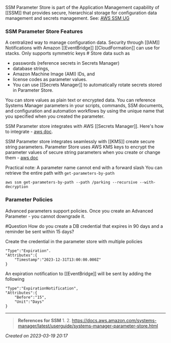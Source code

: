 SSM Parameter Store is part of the Application Management capability of [[SSM]] that provides secure, hierarchical storage for configuration data management and secrets management.
See: [AWS SSM UG](https://docs.aws.amazon.com/systems-manager/latest/userguide/what-is-systems-manager.html)

### SSM Parameter Store Features

A centralized way to manage configuration data.
Security through [[IAM]]
Notifications with Amazon [[EventBridge]]
[[CloudFormation]] can use for stacks.
Only supports symmetric keys #
Store data such as 
- passwords (reference secrets in Secrets Manager)
- database strings, 
- Amazon Machine Image (AMI) IDs, and 
- license codes as parameter values. 
- You can use [[Secrets Manager]] to automatically rotate secrets stored in Parameter Store.
 
You can store values as plain text or encrypted data. You can reference Systems Manager parameters in your scripts, commands, SSM documents, and configuration and automation workflows by using the unique name that you specified when you created the parameter.

SSM Parameter store integrates with AWS [[Secrets Manager]]. Here's how to integrate -  [aws doc](https://docs.aws.amazon.com/systems-manager/latest/userguide/integration-ps-secretsmanager.html).

SSM Parameter store integrates seamlessly with [[KMS]] create secure string parameters. Parameter Store uses AWS KMS keys to encrypt the parameter values of secure string parameters when you create or change them - [aws doc](https://docs.aws.amazon.com/kms/latest/developerguide/services-parameter-store.html)

Practical note: A parameter name cannot end with a forward slash
You can retrieve the entire path with `get-parameters-by-path`
```
aws ssm get-parameters-by-path --path /parking --recursive --with-decryption
```
### Parameter Policies
Advanced parameters support policies. Once you create an Advanced Parameter - you cannot downgrade it.

#Question  How do you create a DB credential that expires in 90 days and a reminder be sent within 15 days?

Create the credential in the parameter store with multiple policies
```
"Type":"Expiration".
"Attributes":{
	"Timestamp":"2023-12-31T13:00:00.000Z"
}
```
An expiration notification to [[EventBridge]] will be sent by adding the following
```
"Type":"ExpirationNotification",
"Attributes":{
	"Before":"15",
	"Unit":"Days"
}
```


---
> **References for SSM**
> 1. 
> 2. https://docs.aws.amazon.com/systems-manager/latest/userguide/systems-manager-parameter-store.html
> 
 
*Created on 2023-03-19 20:17*
